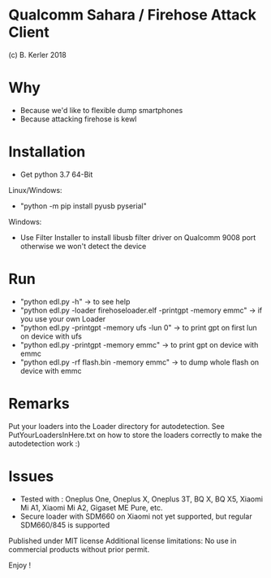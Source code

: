 # Qualcomm Sahara / Firehose Attack Client
(c) B. Kerler 2018

Why
===
- Because we'd like to flexible dump smartphones
- Because attacking firehose is kewl
  
Installation
=============
- Get python 3.7 64-Bit

Linux/Windows: 
- "python -m pip install pyusb pyserial"

Windows:
- Use Filter Installer to install libusb filter driver 
  on Qualcomm 9008 port otherwise we won't detect the device

Run
===
- "python edl.py -h" -> to see help
- "python edl.py -loader firehoseloader.elf -printgpt -memory emmc" -> if you use your own Loader
- "python edl.py -printgpt -memory ufs -lun 0" -> to print gpt on first lun on device with ufs
- "python edl.py -printgpt -memory emmc" -> to print gpt on device with emmc
- "python edl.py -rf flash.bin -memory emmc" -> to dump whole flash on device with emmc

Remarks
=======
Put your loaders into the Loader directory for autodetection. See PutYourLoadersInHere.txt on
how to store the loaders correctly to make the autodetection work :)

Issues
======
- Tested with : Oneplus One, Oneplus X, Oneplus 3T, BQ X, BQ X5, Xiaomi Mi A1, Xiaomi Mi A2, Gigaset ME Pure, etc.
- Secure loader with SDM660 on Xiaomi not yet supported, but regular SDM660/845 is supported
 
Published under MIT license
Additional license limitations: No use in commercial products without prior permit.

Enjoy !
